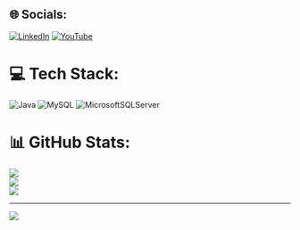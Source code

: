 
## 🌐 Socials:
[![LinkedIn](https://img.shields.io/badge/LinkedIn-%230077B5.svg?logo=linkedin&logoColor=white)](https://www.linkedin.com/in/rahul-s-445678236/) [![YouTube](https://img.shields.io/badge/YouTube-%23FF0000.svg?logo=YouTube&logoColor=white)](https://www.youtube.com/channel/UCmNHw19hFa8xec8kks82ybQ)

# 💻 Tech Stack:
![Java](https://img.shields.io/badge/java-%23ED8B00.svg?style=for-the-badge&logo=java&logoColor=white) ![MySQL](https://img.shields.io/badge/mysql-%2300f.svg?style=for-the-badge&logo=mysql&logoColor=white) ![MicrosoftSQLServer](https://img.shields.io/badge/Microsoft%20SQL%20Sever-CC2927?style=for-the-badge&logo=microsoft%20sql%20server&logoColor=white)
# 📊 GitHub Stats:
![](https://github-readme-stats.vercel.app/api?username=Rahulseenu02&theme=radical&hide_border=false&include_all_commits=false&count_private=false)<br/>
![](https://github-readme-streak-stats.herokuapp.com/?user=Rahulseenu02&theme=radical&hide_border=false)<br/>
![](https://github-readme-stats.vercel.app/api/top-langs/?username=Rahulseenu02&theme=radical&hide_border=false&include_all_commits=false&count_private=false&layout=compact)

---
[![](https://visitcount.itsvg.in/api?id=Rahulseenu02&icon=0&color=0)](https://visitcount.itsvg.in)

<!-- Proudly created with GPRM ( https://gprm.itsvg.in ) -->
